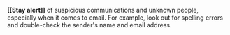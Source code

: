 **[[Stay alert]]** of suspicious communications and unknown people, especially when it comes to email. For example, look out for spelling errors and double-check the sender's name and email address.